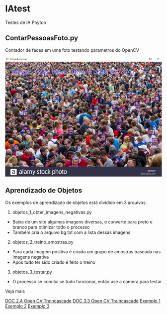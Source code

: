 # IAtest
Testes de IA Phyton

## ContarPessoasFoto.py

Contador de faces em uma foto testando parametros do OpenCV 

![Contador de Pessoas](https://raw.githubusercontent.com/creatorsbrazil/IAtest/master/doc/contar-pressoas.png)

## Aprendizado de Objetos

Os exemplos de aprendizado de objetos está dividido em 3 arquivos:

1) objetos_1_obter_imagens_negativas.py
* Baixa de um site algumas imagens diversas, e converte para preto e branco para otimizar todo o processo
* Também cria o arquivo bg.txt com a lista dessas imagens

2) objetos_2_treino_amostras.py
* Para cada imagem positiva é criada um grupo de amostras baseada nas imagens negativa
* Apos tudo ter sido criado é feito o treino
   
3) objetos_3_testar.py
* O processo se conclui se tudo funcionar, então use a camera para testar

Veja mais

[DOC 2.4 Open CV Traincascade](https://docs.opencv.org/2.4/doc/user_guide/ug_traincascade.html)
[DOC 3.3 Open CV Traincascade](https://docs.opencv.org/3.3.0/dc/d88/tutorial_traincascade.html)
[Exemplo 1](http://note.sonots.com/SciSoftware/haartraining.html)
[Exemplo 2](https://coding-robin.de/2013/07/22/train-your-own-opencv-haar-classifier.html)
[Exemplo 3](https://codeyarns.com/2014/09/01/how-to-train-opencv-cascade-classifier)
